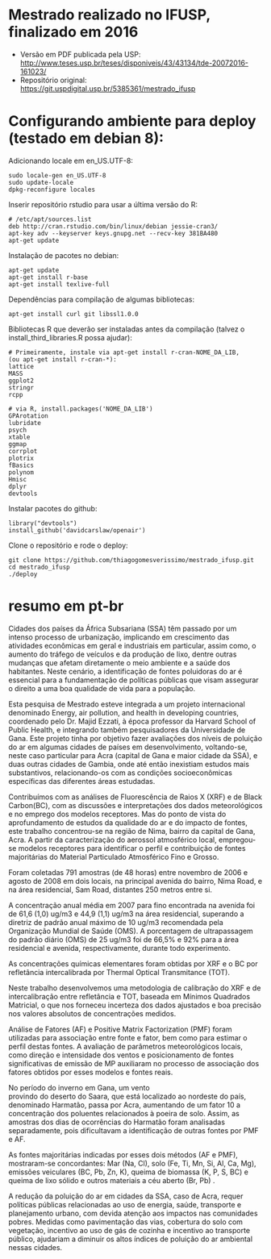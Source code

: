 # Mestrado realizado no IFUSP, finalizado em 2016

 - Versão em PDF publicada pela USP: http://www.teses.usp.br/teses/disponiveis/43/43134/tde-20072016-161023/
 - Repositório original: https://git.uspdigital.usp.br/5385361/mestrado_ifusp

# Configurando ambiente para deploy (testado em debian 8):


Adicionando locale em en_US.UTF-8:

    sudo locale-gen en_US.UTF-8
    sudo update-locale 
    dpkg-reconfigure locales

Inserir repositório rstudio para usar a última versão do R:

    # /etc/apt/sources.list
    deb http://cran.rstudio.com/bin/linux/debian jessie-cran3/
    apt-key adv --keyserver keys.gnupg.net --recv-key 381BA480
    apt-get update

Instalação de pacotes no debian:

    apt-get update
    apt-get install r-base 
    apt-get install texlive-full

Dependências para compilação de algumas bibliotecas:

    apt-get install curl git libssl1.0.0

Bibliotecas R que deverão ser instaladas antes da compilação
(talvez o install_third_libraries.R possa ajudar):

    # Primeiramente, instale via apt-get install r-cran-NOME_DA_LIB, 
    (ou apt-get install r-cran-*):
    lattice
    MASS
    ggplot2
    stringr
    rcpp
    
    # via R, install.packages('NOME_DA_LIB')
    GPArotation
    lubridate
    psych
    xtable
    ggmap
    corrplot
    plotrix
    fBasics
    polynom
    Hmisc
    dplyr
    devtools
   
Instalar pacotes do github:

    library("devtools")
    install_github('davidcarslaw/openair')

Clone o repositório e rode o deploy:

    git clone https://github.com/thiagogomesverissimo/mestrado_ifusp.git
    cd mestrado_ifusp
    ./deploy

# resumo em pt-br

Cidades dos países da África Subsariana (SSA) têm passado por um 
intenso processo de urbanização, implicando em crescimento das atividades 
econômicas em geral e industriais em particular, assim como, o aumento do 
tráfego de veículos e da produção de lixo, dentre outras mudanças que 
afetam diretamente o meio ambiente e a saúde dos habitantes. 
Neste cenário, a identificação de fontes poluidoras do ar é essencial 
para a fundamentação de políticas públicas que visam assegurar o direito 
a uma boa qualidade de vida para a população.

Esta pesquisa de Mestrado esteve integrada a um projeto 
internacional denominado Energy, air pollution, and health 
in developing countries, coordenado pelo Dr. Majid Ezzati, 
à época professor da Harvard School of Public Health, e integrando 
também pesquisadores da Universidade de Gana. 
Este projeto tinha por objetivo fazer avaliações dos níveis de 
poluição do ar em algumas cidades de países em desenvolvimento, 
voltando-se, neste caso particular para Acra (capital de Gana e 
maior cidade da SSA), e duas outras cidades de Gambia, 
onde até então inexistiam estudos mais substantivos, 
relacionando-os com as condições socioeconômicas específicas 
das diferentes áreas estudadas.

Contribuímos com as análises de Fluorescência de Raios X (XRF) e de Black Carbon(BC), com as discussões e interpretações dos dados meteorológicos e no emprego dos modelos receptores. Mas do ponto de vista do aprofundamento de estudos da qualidade do ar e do impacto de fontes, este trabalho concentrou-se na região de Nima, bairro da capital de Gana, Acra. 
A partir da caracterização do aerossol atmosférico local, empregou-se modelos 
receptores para identificar o perfil e contribuição de fontes 
majoritárias do Material Particulado Atmosférico Fino 
e Grosso. 

Foram coletadas 791 amostras (de 48 horas) entre novembro de 2006 e 
agosto de 2008 em dois locais, na principal avenida do bairro, Nima Road, e na área 
residencial, Sam Road, distantes 250 metros entre si. 

A concentração anual média em 2007 para fino encontrada na avenida 
foi de 61,6 (1,0) ug/m3 e 44,9 (1,1) ug/m3 na área residencial, 
superando a diretriz de padrão anual máximo de 10 ug/m3 recomendada pela 
Organização Mundial de Saúde (OMS). A porcentagem de ultrapassagem 
do padrão diário (OMS) de 25 ug/m3 foi de 66,5% e 92% para a 
área residencial e avenida, respectivamente, durante todo experimento. 

As concentrações químicas elementares foram obtidas por XRF e o BC por 
refletância intercalibrada por Thermal Optical Transmitance (TOT). 

Neste trabalho desenvolvemos uma metodologia de calibração do XRF 
e de intercalibração entre refletância e TOT, 
baseada em Mínimos Quadrados Matricial, o que nos forneceu 
incerteza dos dados ajustados e boa precisão nos valores 
absolutos de concentrações medidos.

Análise de Fatores (AF) e Positive Matrix Factorization (PMF) foram utilizadas
para associação entre fonte e fator, bem como para estimar o perfil destas fontes. 
A avaliação de parâmetros meteorológicos locais, como direção e intensidade 
dos ventos e posicionamento de fontes significativas de emissão de MP 
auxiliaram no processo de associação dos fatores obtidos por esses modelos e 
fontes reais. 

No período do inverno em Gana, um vento  
provindo do deserto do Saara, que está localizado ao nordeste do país, denominado Harmatão, 
passa por Acra, aumentando de um fator 10 a concentração dos poluentes 
relacionados à poeira de solo. Assim, as amostras dos dias de ocorrências 
do Harmatão foram analisadas separadamente, pois dificultavam a 
identificação de outras fontes por PMF e AF.

As fontes majoritárias indicadas por esses dois métodos (AF e PMF), 
mostraram-se concordantes: Mar (Na, Cl), solo (Fe, Ti, Mn, 
Si, Al, Ca, Mg), emissões veiculares (BC, Pb, Zn, K), queima de 
biomassa (K, P, S, BC) e queima de lixo sólido e outros materiais a céu aberto (Br, Pb) . 

A redução da poluição do ar em cidades da SSA, caso de Acra, 
requer políticas públicas relacionadas ao uso de energia, saúde, 
transporte e planejamento urbano, com devida atenção 
aos impactos nas comunidades pobres. 
Medidas como pavimentação das vias, cobertura do solo com vegetação, 
incentivo ao uso de gás de cozinha e incentivo ao transporte público, 
ajudariam a diminuir os altos índices de poluição do ar ambiental nessas cidades.
